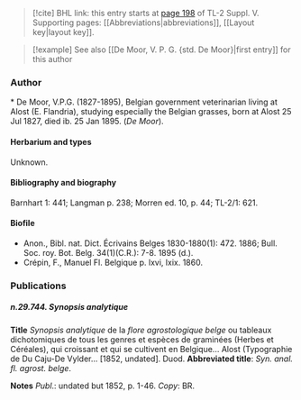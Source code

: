> [!cite] BHL link: this entry starts at [page 198](https://www.biodiversitylibrary.org/item/103833#page/210/mode/1up) of TL-2 Suppl. V.
> Supporting pages: [[Abbreviations|abbreviations]], [[Layout key|layout key]].

> [!example] See also [[De Moor, V. P. G. {std. De Moor}|first entry]] for this author

### Author

\* De Moor, V.P.G. (1827-1895), Belgian government veterinarian living at Alost (E. Flandria), studying especially the Belgian grasses, born at Alost 25 Jul 1827, died ib. 25 Jan 1895. (*De Moor*).

#### Herbarium and types

Unknown.

#### Bibliography and biography

Barnhart 1: 441; Langman p. 238; Morren ed. 10, p. 44; TL-2/1: 621.

#### Biofile

- Anon., Bibl. nat. Dict. Écrivains Belges 1830-1880(1): 472. 1886; Bull. Soc. roy. Bot. Belg. 34(1)(C.R.): 7-8. 1895 (d.).
- Crépin, F., Manuel Fl. Belgique p. lxvi, lxix. 1860.

### Publications

##### n.29.744. Synopsis analytique

**Title**
*Synopsis analytique* de la *flore agrostologique belge* ou tableaux dichotomiques de tous les genres et espèces de graminées (Herbes et Céréales), qui croissant et qui se cultivent en Belgique... Alost (Typographie de Du Caju-De Vylder... \[1852, undated\]. Duod.
**Abbreviated title**: *Syn. anal. fl. agrost. belge*.

**Notes**
*Publ*.: undated but 1852, p. 1-46. *Copy*: BR.

